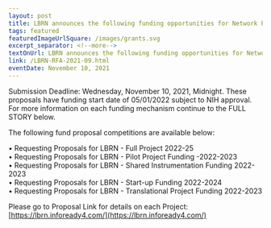 ```yaml
---
layout: post
title: LBRN announces the following funding opportunities for Network PUI participants. 
tags: featured
featuredImageUrlSquare: /images/grants.svg
excerpt_separator: <!--more-->
textOnUrl: LBRN announces the following funding opportunities for Network PUI participants. 
link: /LBRN-RFA-2021-09.html
eventDate: November 10, 2021
---
```


Submission Deadline: Wednesday, November 10, 2021, Midnight.
These proposals have funding start date of 05/01/2022 subject to NIH approval.
For more information on each funding mechanism continue to the FULL STORY below.

<!--more-->

The following fund proposal competitions are available below:  

  •  Requesting Proposals for LBRN - Full Project 2022-25   
    •  Requesting Proposals for LBRN - Pilot Project Funding -2022-2023    
    •  Requesting Proposals for LBRN - Shared Instrumentation Funding 2022-2023   
    •  Requesting Proposals for LBRN - Start-up Funding 2022-2024  
    •  Requesting Proposals for LBRN - Translational Project Funding 2022-2023  

Please go to Proposal Link for details on each Project: [https://lbrn.infoready4.com/](https://lbrn.infoready4.com/)  

